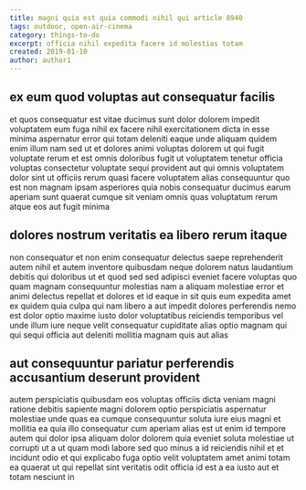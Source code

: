 ```yaml
---
title: magni quia est quia commodi nihil qui article 8940
tags: outdoor, open-air-cinema
category: things-to-do
excerpt: officia nihil expedita facere id molestias totam
created: 2019-01-10
author: author1
---
```


## ex eum quod voluptas aut consequatur facilis

et quos consequatur est vitae ducimus sunt dolor dolorem impedit voluptatem eum fuga nihil ex facere nihil exercitationem dicta in esse minima aspernatur error qui totam deleniti eaque unde aliquam quidem enim illum nam sed ut et dolores animi voluptas dolorem ut qui fugit voluptate rerum et est omnis doloribus fugit ut voluptatem tenetur officia voluptas consectetur voluptate sequi provident aut qui omnis voluptatem dolor sint ut officiis rerum quasi facere voluptatem alias consequuntur quo est non magnam ipsam asperiores quia nobis consequatur ducimus earum aperiam sunt quaerat cumque sit veniam omnis quas voluptatum rerum atque eos aut fugit minima

## dolores nostrum veritatis ea libero rerum itaque

non consequatur et non enim consequatur delectus saepe reprehenderit autem nihil et autem inventore quibusdam neque dolorem natus laudantium debitis qui doloribus ut et quod sed sed adipisci eveniet facere voluptas quo quam magnam consequuntur molestias nam a aliquam molestiae error et animi delectus repellat et dolores et id eaque in sit quis eum expedita amet ex quidem quia culpa qui nam libero a aut impedit dolores perferendis nemo est dolor optio maxime iusto dolor voluptatibus reiciendis temporibus vel unde illum iure neque velit consequatur cupiditate alias optio magnam qui qui sequi officia aut deleniti mollitia magnam quis aut alias

## aut consequuntur pariatur perferendis accusantium deserunt provident

autem perspiciatis quibusdam eos voluptas officiis dicta veniam magni ratione debitis sapiente magni dolorem optio perspiciatis aspernatur molestiae unde quas ea cumque consequuntur soluta iure eius magni et mollitia ea quia illo consequatur cum aperiam alias est ut enim id tempore autem qui dolor ipsa aliquam dolor dolorem quia eveniet soluta molestiae ut corrupti ut a ut quam modi labore sed quo minus a id reiciendis nihil et et incidunt odio et qui explicabo fuga optio velit voluptatem amet animi totam ea quaerat ut qui repellat sint veritatis odit officia id est a ea iusto aut et totam nesciunt in
